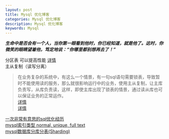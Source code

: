 ```yaml
---
layout: post
title: Mysql 优化博客
categories: Mysql 优化博客
description: Mysql 优化博客
keywords: Mysql 
---
```


***生命中是否会有一个人，当你第一眼看到他时，你已经知道，就是他了。这时，你微笑的眼睛望着他，笃定地说：“你哪里都别想再去了！”***  

分区表 可以提高性能 [详情](https://blog.csdn.net/jhq0113/article/details/44593511)  
主从复制（读写分离）  
>在业务复杂的系统中，有这么一个情景，有一句sql语句需要锁表，导致暂时不能使用读的服务，那么就很影响运行中的业务，使用主从复制，让主库负责写，从库负责读，这样，即使主库出现了锁表的情景，通过读从库也可以保证业务的正常运作。   
>[详情](https://blog.csdn.net/u014508939/article/details/61938285)  
>[详情](https://blog.csdn.net/qq_38056704/article/details/80730578) 
       
[一次非常有意思的sql优化经历](https://www.cnblogs.com/tangyanbo/p/4462734.html)  
[mysql索引类型 normal, unique, full text](https://www.cnblogs.com/cq-home/p/3482101.html)  
[mysql数据库分库分表(Sharding)](https://www.cnblogs.com/mfmdaoyou/p/7246711.html)  

        
    


